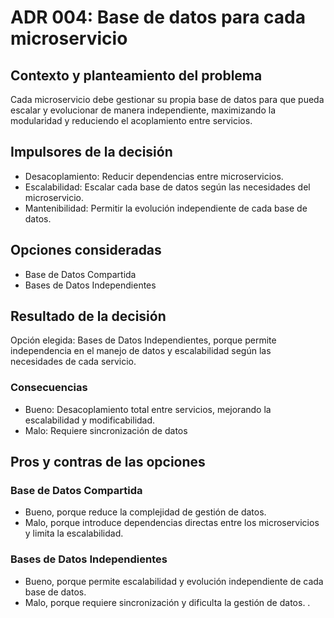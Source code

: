 
# ADR 004: Base de datos para cada microservicio

## Contexto y planteamiento del problema
Cada microservicio debe gestionar su propia base de datos para que pueda escalar y evolucionar de manera independiente, maximizando la modularidad y reduciendo el acoplamiento entre servicios.

## Impulsores de la decisión
* Desacoplamiento: Reducir dependencias entre microservicios.
* Escalabilidad: Escalar cada base de datos según las necesidades del microservicio.
* Mantenibilidad: Permitir la evolución independiente de cada base de datos.



## Opciones consideradas
* Base de Datos Compartida
* Bases de Datos Independientes



## Resultado de la decisión

Opción elegida: Bases de Datos Independientes, porque permite independencia en el manejo de datos y escalabilidad según las necesidades de cada servicio.

### Consecuencias

* Bueno: Desacoplamiento total entre servicios, mejorando la escalabilidad y modificabilidad.
* Malo: Requiere sincronización de datos 


## Pros y contras de las opciones

### Base de Datos Compartida
* Bueno, porque reduce la complejidad de gestión de datos.
* Malo, porque introduce dependencias directas entre los microservicios y limita la escalabilidad.

### Bases de Datos Independientes
* Bueno, porque permite escalabilidad y evolución independiente de cada base de datos.
* Malo, porque requiere sincronización y dificulta la gestión de datos. .


